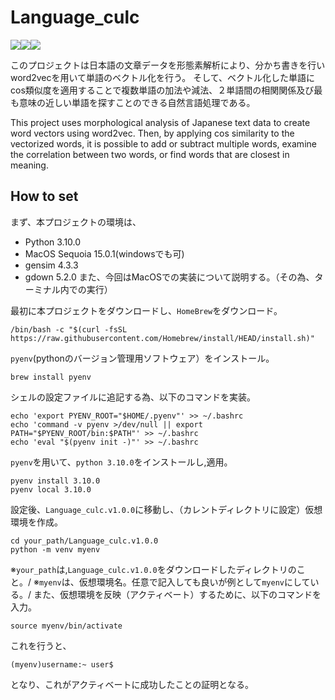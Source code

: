 # Language_culc
<img src="https://img.shields.io/badge/python-3.10.0-3776AB.svg?logo=python&style=plastic"><img src="https://img.shields.io/badge/gensim-v4.3.3-99999.svg?logo=&style=plastic"><img src="https://img.shields.io/badge/gdown-v5.2.0-ca97fc.svg?logo=&style=plastic">

このプロジェクトは日本語の文章データを形態素解析により、分かち書きを行いword2vecを用いて単語のベクトル化を行う。
そして、ベクトル化した単語にcos類似度を適用することで複数単語の加法や減法、２単語間の相関関係及び最も意味の近しい単語を探すことのできる自然言語処理である。

This project uses morphological analysis of Japanese text data to create word vectors using word2vec.
Then, by applying cos similarity to the vectorized words, it is possible to add or subtract multiple words, examine the correlation between two words, or find words that are closest in meaning.

## How to set
まず、本プロジェクトの環境は、
- Python 3.10.0
- MacOS Sequoia 15.0.1(windowsでも可)
- gensim 4.3.3
- gdown 5.2.0
また、今回はMacOSでの実装について説明する。（その為、ターミナル内での実行）


最初に本プロジェクトをダウンロードし、`HomeBrew`をダウンロード。
```
/bin/bash -c "$(curl -fsSL https://raw.githubusercontent.com/Homebrew/install/HEAD/install.sh)"
```
`pyenv`(pythonのバージョン管理用ソフトウェア）をインストール。
```
brew install pyenv
```
シェルの設定ファイルに追記する為、以下のコマンドを実装。
```
echo 'export PYENV_ROOT="$HOME/.pyenv"' >> ~/.bashrc
echo 'command -v pyenv >/dev/null || export PATH="$PYENV_ROOT/bin:$PATH"' >> ~/.bashrc
echo 'eval "$(pyenv init -)"' >> ~/.bashrc
```
`pyenv`を用いて、`python 3.10.0`をインストールし,適用。
```
pyenv install 3.10.0
pyenv local 3.10.0
```
設定後、`Language_culc.v1.0.0`に移動し、（カレントディレクトリに設定）仮想環境を作成。
```
cd your_path/Language_culc.v1.0.0
python -m venv myenv
```
※`your_path`は,`Language_culc.v1.0.0`をダウンロードしたディレクトリのこと。/
※`myenv`は、仮想環境名。任意で記入しても良いが例として`myenv`にしている。/
また、仮想環境を反映（アクティベート）するために、以下のコマンドを入力。
```
source myenv/bin/activate
```
これを行うと、
```
(myenv)username:~ user$
```
となり、これがアクティベートに成功したことの証明となる。










